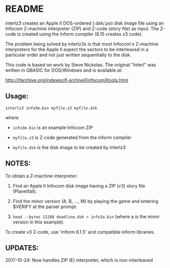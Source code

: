 # README #

interlz3 creates an Apple II DOS-ordered (.dsk/.po) disk image file using an Infocom Z-machine interpreter (ZIP)
and Z-code (story file) as input. The Z-code is created using the Inform compiler (6.15 creates z3 code).

The problem being solved by interlz3s is that most Infocom's Z-machine interpreters for the Apple II expect
the sectors to be interleaved in a particular order and not just written sequentially to the disk.

This code is based on  work by Steve Nickolas.
The original "Interl" was written in QBASIC for DOS/Windows
and is available at:

http://ifarchive.org/indexes/if-archiveXinfocomXtools.html

Usage:
------
    interlz3 info3m.bin myfile.z3 myfile.dsk

where

   + `info3m.bin` is an example Infocom ZIP
    
   + `myfile.z3` is Z-code generated from the inform compiler
    
   + `myfile.dsk` is the disk image to be created by interlz3


NOTES:
------
To obtain a Z-machine interpreter:

   1. Find an Apple II Infocom disk image having a ZIP (v3) story file (Planetfall).
    
   1. Find the minor version (A, B, ..., M) by playing the game and entering $VERIFY at the parser prompt. 
    
   1. `head --bytes 12288 deadline.dsk > info3a.bin` (where a is the minor version in this example).
    

To create v3 Z-code, use 'inform 6.1.5' and compatible inform libraries.

UPDATES:
--------
2017-10-24: Now handles ZIP (E) interpreter, which is non-interleaved


